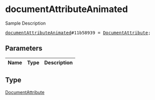 # documentAttributeAnimated

Sample Description

<pre>
<a href="../constructor/documentAttributeAnimated.md">documentAttributeAnimated</a>#11b58939 = <a href="../type/DocumentAttribute.md">DocumentAttribute</a>;
</pre>

## Parameters

| Name | Type | Description |
|------|:----:|-------------|

## Type

[DocumentAttribute](../type/DocumentAttribute.md)
